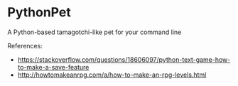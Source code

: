 # PythonPet
A Python-based tamagotchi-like pet for your command line



References:
*  https://stackoverflow.com/questions/18606097/python-text-game-how-to-make-a-save-feature
* http://howtomakeanrpg.com/a/how-to-make-an-rpg-levels.html
